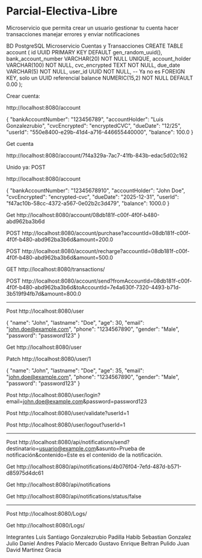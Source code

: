 # Parcial-Electiva-Libre
Microservicio que permita crear un usuario gestionar tu cuenta hacer transacciones manejar errores y enviar notificaciones

BD PostgreSQL Microservicio Cuentas y Transacciones
CREATE TABLE account (
    id UUID PRIMARY KEY DEFAULT gen_random_uuid(),
    bank_account_number VARCHAR(20) NOT NULL UNIQUE,
    account_holder VARCHAR(100) NOT NULL,
    cvc_encrypted TEXT NOT NULL,
    due_date VARCHAR(5) NOT NULL,
    user_id UUID NOT NULL, -- Ya no es FOREIGN KEY, solo un UUID referencial
    balance NUMERIC(15,2) NOT NULL DEFAULT 0.00
);

Crear cuenta:

http://localhost:8080/account

{
  "bankAccountNumber": "123456789",
  "accountHolder": "Luis Gonzalezrubio",
  "cvcEncrypted": "encryptedCVC",
  "dueDate": "12/25",
  "userId": "550e8400-e29b-41d4-a716-446655440000",
  "balance": 100.0
}

Get cuenta

http://localhost:8080/account/7f4a329a-7ac7-41fb-843b-edac5d02c162


Unido ya:
POST

http://localhost:8080/account

{
  "bankAccountNumber": "12345678910",
  "accountHolder": "John Doe",
  "cvcEncrypted": "encrypted-cvc",
  "dueDate": "2025-12-31",
  "userId": "f47ac10b-58cc-4372-a567-0e02b2c3d479",
  "balance": 1000.0
}

Get
http://localhost:8080/account/08db181f-c00f-4f0f-b480-abd962ba3b6d

POST
http://localhost:8080/account/purchase?accountId=08db181f-c00f-4f0f-b480-abd962ba3b6d&amount=200.0

POST
http://localhost:8080/account/recharge?accountId=08db181f-c00f-4f0f-b480-abd962ba3b6d&amount=500.0

GET
http://localhost:8080/transactions/

POST
http://localhost:8080/account/send?fromAccountId=08db181f-c00f-4f0f-b480-abd962ba3b6d&toAccountId=7e4a630f-7320-4493-b71d-3b519f94fb7d&amount=800.0

-----------------------------------------------------------------------------------------

Post
http://localhost:8080/user

{
  "name": "John",
  "lastname": "Doe",
  "age": 30,
  "email": "john.doe@example.com",
  "phone": "1234567890",
  "gender": "Male",
  "password": "password123"
}

Get
http://localhost:8080/user

Patch
http://localhost:8080/user/1

{
  "name": "John",
  "lastname": "Doe",
  "age": 35,
  "email": "john.doe@example.com",
  "phone": "1234567890",
  "gender": "Male",
  "password": "password123"
}

Post
http://localhost:8080/user/login?email=john.doe@example.com&password=password123


Post
http://localhost:8080/user/validate?userId=1

Post
http://localhost:8080/user/logout?userId=1

-------------------------------------------------------------------------------------------

Post
http://localhost:8080/api/notifications/send?destinatario=usuario@example.com&asunto=Prueba de notificación&contenido=Este es el contenido de la notificación.

Get
http://localhost:8080/api/notifications/4b076f04-7efd-487d-b571-d85975d4dc61

Get
http://localhost:8080/api/notifications

Get
http://localhost:8080/api/notifications/status/false

--------------------------------------------------------------------------------------------

Post
http://localhost:8080/Logs/

Get
http://localhost:8080/Logs/


Integrantes
Luis Santiago Gonzalezrubio Padilla
Habib Sebastian Gonzalez Julio
Daniel Andres Palacio Mercado
Gustavo Enrique Beltran Pulido
Juan David Martinez Gracia
